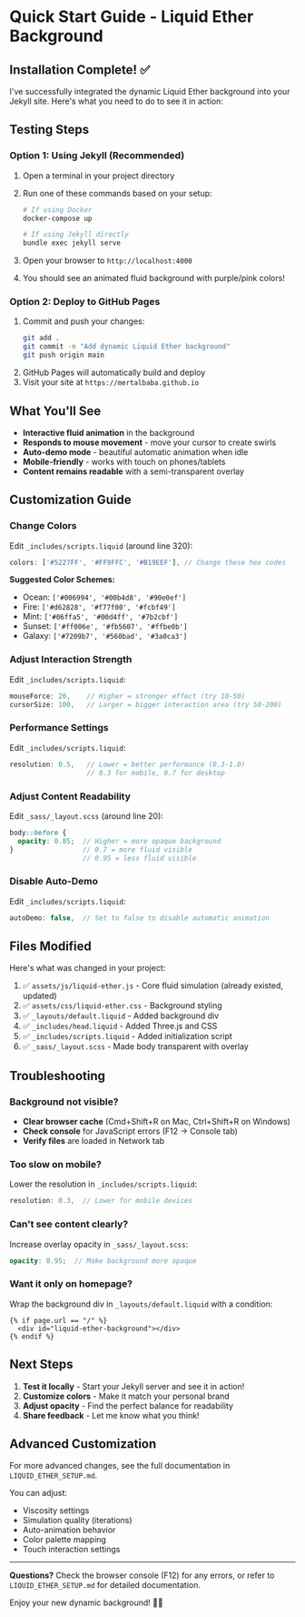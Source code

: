 # Quick Start Guide - Liquid Ether Background

## Installation Complete! ✅

I've successfully integrated the dynamic Liquid Ether background into your Jekyll site. Here's what you need to do to see it in action:

## Testing Steps

### Option 1: Using Jekyll (Recommended)
1. Open a terminal in your project directory
2. Run one of these commands based on your setup:
   ```bash
   # If using Docker
   docker-compose up
   
   # If using Jekyll directly
   bundle exec jekyll serve
   ```

3. Open your browser to `http://localhost:4000`
4. You should see an animated fluid background with purple/pink colors!

### Option 2: Deploy to GitHub Pages
1. Commit and push your changes:
   ```bash
   git add .
   git commit -m "Add dynamic Liquid Ether background"
   git push origin main
   ```
2. GitHub Pages will automatically build and deploy
3. Visit your site at `https://mertalbaba.github.io`

## What You'll See

- **Interactive fluid animation** in the background
- **Responds to mouse movement** - move your cursor to create swirls
- **Auto-demo mode** - beautiful automatic animation when idle
- **Mobile-friendly** - works with touch on phones/tablets
- **Content remains readable** with a semi-transparent overlay

## Customization Guide

### Change Colors
Edit `_includes/scripts.liquid` (around line 320):
```javascript
colors: ['#5227FF', '#FF9FFC', '#B19EEF'], // Change these hex codes
```

**Suggested Color Schemes:**
- Ocean: `['#006994', '#00b4d8', '#90e0ef']`
- Fire: `['#d62828', '#f77f00', '#fcbf49']`
- Mint: `['#06ffa5', '#00d4ff', '#7b2cbf']`
- Sunset: `['#ff006e', '#fb5607', '#ffbe0b']`
- Galaxy: `['#7209b7', '#560bad', '#3a0ca3']`

### Adjust Interaction Strength
Edit `_includes/scripts.liquid`:
```javascript
mouseForce: 20,    // Higher = stronger effect (try 10-50)
cursorSize: 100,   // Larger = bigger interaction area (try 50-200)
```

### Performance Settings
Edit `_includes/scripts.liquid`:
```javascript
resolution: 0.5,   // Lower = better performance (0.3-1.0)
                   // 0.3 for mobile, 0.7 for desktop
```

### Adjust Content Readability
Edit `_sass/_layout.scss` (around line 20):
```scss
body::before {
  opacity: 0.85;  // Higher = more opaque background
}                 // 0.7 = more fluid visible
                  // 0.95 = less fluid visible
```

### Disable Auto-Demo
Edit `_includes/scripts.liquid`:
```javascript
autoDemo: false,  // Set to false to disable automatic animation
```

## Files Modified

Here's what was changed in your project:

1. ✅ `assets/js/liquid-ether.js` - Core fluid simulation (already existed, updated)
2. ✅ `assets/css/liquid-ether.css` - Background styling
3. ✅ `_layouts/default.liquid` - Added background div
4. ✅ `_includes/head.liquid` - Added Three.js and CSS
5. ✅ `_includes/scripts.liquid` - Added initialization script
6. ✅ `_sass/_layout.scss` - Made body transparent with overlay

## Troubleshooting

### Background not visible?
- **Clear browser cache** (Cmd+Shift+R on Mac, Ctrl+Shift+R on Windows)
- **Check console** for JavaScript errors (F12 → Console tab)
- **Verify files** are loaded in Network tab

### Too slow on mobile?
Lower the resolution in `_includes/scripts.liquid`:
```javascript
resolution: 0.3,  // Lower for mobile devices
```

### Can't see content clearly?
Increase overlay opacity in `_sass/_layout.scss`:
```scss
opacity: 0.95;  // Make background more opaque
```

### Want it only on homepage?
Wrap the background div in `_layouts/default.liquid` with a condition:
```liquid
{% if page.url == "/" %}
  <div id="liquid-ether-background"></div>
{% endif %}
```

## Next Steps

1. **Test it locally** - Start your Jekyll server and see it in action!
2. **Customize colors** - Make it match your personal brand
3. **Adjust opacity** - Find the perfect balance for readability
4. **Share feedback** - Let me know what you think!

## Advanced Customization

For more advanced changes, see the full documentation in `LIQUID_ETHER_SETUP.md`.

You can adjust:
- Viscosity settings
- Simulation quality (iterations)
- Auto-animation behavior
- Color palette mapping
- Touch interaction settings

---

**Questions?** Check the browser console (F12) for any errors, or refer to `LIQUID_ETHER_SETUP.md` for detailed documentation.

Enjoy your new dynamic background! 🎨✨
